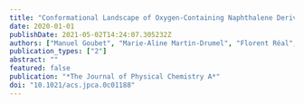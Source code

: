 ```yaml
---
title: "Conformational Landscape of Oxygen-Containing Naphthalene Derivatives"
date: 2020-01-01
publishDate: 2021-05-02T14:24:07.305232Z
authors: ["Manuel Goubet", "Marie-Aline Martin-Drumel", "Florent Réal", "Valérie Vallet", "Olivier Pirali"]
publication_types: ["2"]
abstract: ""
featured: false
publication: "*The Journal of Physical Chemistry A*"
doi: "10.1021/acs.jpca.0c01188"
---
```


